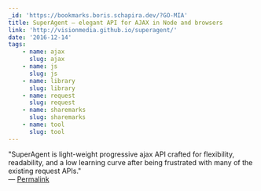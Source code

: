 ```yaml
---
_id: 'https://bookmarks.boris.schapira.dev/?GO-MIA'
title: SuperAgent — elegant API for AJAX in Node and browsers
link: 'http://visionmedia.github.io/superagent/'
date: '2016-12-14'
tags:
    - name: ajax
      slug: ajax
    - name: js
      slug: js
    - name: library
      slug: library
    - name: request
      slug: request
    - name: sharemarks
      slug: sharemarks
    - name: tool
      slug: tool
---
```


&quot;SuperAgent is light-weight progressive ajax API crafted for flexibility,
readability, and a low learning curve after being frustrated with many of the
existing request APIs.&quot; <br>&#8212;
<a href="https://bookmarks.boris.schapira.dev/?GO-MIA" title="Permalink">Permalink</a>
